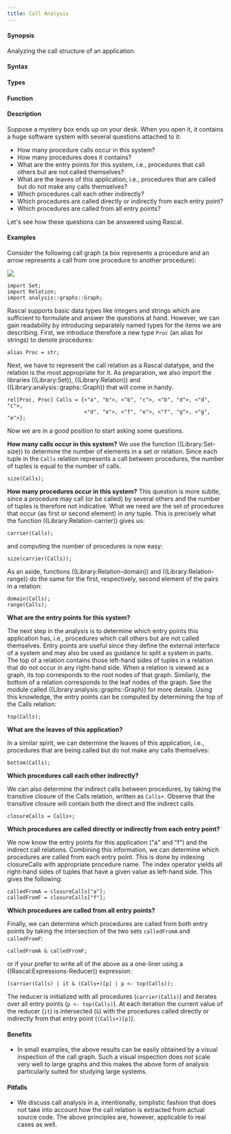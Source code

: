 ```yaml
---
title: Call Analysis
---
```


#### Synopsis

Analyzing the call structure of an application.

#### Syntax

#### Types

#### Function

#### Description

Suppose a mystery box ends up on your desk. When you open it, it contains a huge software system with several questions attached to it:

*  How many procedure calls occur in this system?
*  How many procedures does it contains?
*  What are the entry points for this system, i.e., procedures that call others but are not called themselves?
*  What are the leaves of this application, i.e., procedures that are called but do not make any calls themselves?
*  Which procedures call each other indirectly?
*  Which procedures are called directly or indirectly from each entry point?
*  Which procedures are called from all entry points?


Let's see how these questions can be answered using Rascal.

#### Examples

Consider the following call graph (a box represents a procedure and an arrow represents a call from one procedure to another procedure):


![]((Recipes:calls.png))


```rascal-shell
import Set;
import Relation;
import analysis::graphs::Graph;
```
Rascal supports basic data types like integers and strings which are sufficient to formulate and answer the questions at hand. However, we
can gain readability by introducing separately named types for the items we are describing. 
First, we introduce therefore a new type `Proc` (an alias for strings) to denote procedures:
```rascal-shell,continue
alias Proc = str;
```
Next, we have to represent the call relation as a Rascal datatype, and the relation is the most appropriate for it.
As preparation, we also import the libraries ((Library:Set)), ((Library:Relation)) and ((Library:analysis::graphs::Graph)) that will come in handy.
```rascal-shell,continue
rel[Proc, Proc] Calls = {<"a", "b">, <"b", "c">, <"b", "d">, <"d", "c">, 
                         <"d", "e">, <"f", "e">, <"f", "g">, <"g", "e">};
```
Now we are in a good position to start asking some questions.

__How many calls occur in this system?__
We use the function ((Library:Set-size)) to determine the number of elements in a set or relation.
Since each tuple in the `Calls` relation represents a call between procedures, the number of tuples is equal
to the number of calls.
```rascal-shell,continue
size(Calls);
```
__How many procedures occur in this system?__ This question is more subtle, since a procedure may call (or be called) by
several others and the number of tuples is therefore not indicative. What we need are the set of procedures that
occur (as first or second element) in _any_ tuple. This is precisely what the function ((Library:Relation-carrier)) gives us:
```rascal-shell,continue
carrier(Calls);
```
and computing the number of procedures is now easy:
```rascal-shell,continue
size(carrier(Calls));
```
As an aside, functions ((Library:Relation-domain)) and ((Library:Relation-range)) do the same for the first, respectively, second element of the pairs in a relation:
```rascal-shell,continue
domain(Calls);
range(Calls);
```
__What are the entry points for this system?__

The next step in the analysis is to determine which entry points this application has, i.e., procedures which call others but are 
not called themselves. Entry points are useful since they define the external interface of a system and may also be used as guidance to
split a system in parts. The top of a relation contains those left-hand sides of tuples in a relation that do not occur in any 
right-hand side. When a relation is viewed as a graph, its top corresponds to the root nodes of that graph. Similarly, the bottom of a 
relation corresponds to the leaf nodes of the graph. See the module called  ((Library:analysis::graphs::Graph)) for more details. Using this knowledge, the entry
points can be computed by determining the top of the Calls relation:
```rascal-shell,continue
top(Calls);
```
__What are the leaves of this application?__

In a similar spirit, we can determine the leaves of this application, i.e., procedures that are being called but do not make any calls
themselves:
```rascal-shell,continue
bottom(Calls);
```
__Which procedures call each other indirectly?__

We can also determine the indirect calls between procedures, by taking the transitive closure of the Calls relation, written as `Calls+`. 
Observe that the transitive closure will contain both the direct and the indirect calls.
```rascal-shell,continue
closureCalls = Calls+;
```
__Which procedures are called directly or indirectly from each entry point?__

We now know the entry points for this application ("a" and "f") and the indirect call relations. Combining this information, 
we can determine which procedures are called from each entry point. This is done by indexing closureCalls with appropriate procedure name.
The index operator yields all right-hand sides of tuples that have a given value as left-hand side. This gives the following:
```rascal-shell,continue
calledFromA = closureCalls["a"];
calledFromF = closureCalls["f"];
```
__Which procedures are called from all entry points?__

Finally, we can determine which procedures are called from both entry points by taking the intersection of the two sets 
`calledFromA` and `calledFromF`:
```rascal-shell,continue
calledFromA & calledFromF;
```
or if your prefer to write all of the above as a one-liner using a ((Rascal:Expressions-Reducer)) expression:
```rascal-shell,continue
(carrier(Calls) | it & (Calls+)[p] | p <- top(Calls));
```

The reducer is initialized with  all procedures (`carrier(Calls)`) and iterates over all entry points (`p <- top(Calls)`).
At each iteration the current value of the reducer (`it`) is intersected (`&`) with the procedures called directly or indirectly
from that entry point (`(Calls+)[p]`).

#### Benefits

*  In small examples, the above results can be easily obtained by a visual inspection of the call graph.
Such a visual inspection does _not_ scale very well to large graphs and this makes the above form of analysis particularly suited for studying large systems.

#### Pitfalls

*  We discuss call analysis in a, intentionally, simplistic fashion that does not take into account how the call relation
  is extracted from actual source code.
  The above principles are, however, applicable to real cases as well.


